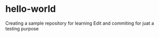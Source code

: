 # hello-world
Creating a sample repository for learning
Edit and commiting for juat a testing purpose
